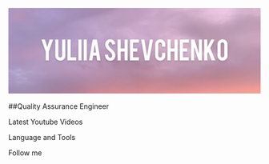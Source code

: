 ![Header](https://github.com/ys-tester/ys-tester/blob/main/assets/photo_2022-11-09_11-08-22.jpg)

##Quality Assurance Engineer

Latest Youtube Videos

Language and Tools

Follow me
